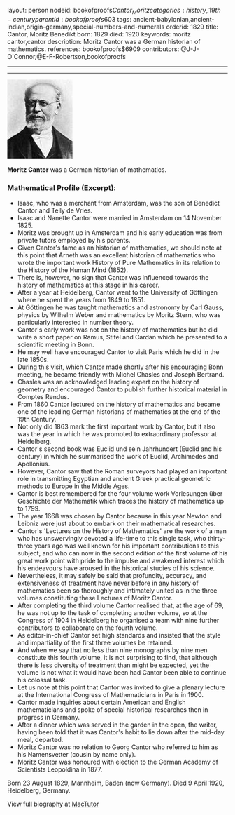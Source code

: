 layout: person
nodeid: bookofproofs$Cantor_Moritz
categories: history,19th-century
parentid: bookofproofs$603
tags: ancient-babylonian,ancient-indian,origin-germany,special-numbers-and-numerals
orderid: 1829
title: Cantor, Moritz Benedikt
born: 1829
died: 1920
keywords: moritz cantor,cantor
description: Moritz Cantor was a German historian of mathematics.
references: bookofproofs$6909
contributors: @J-J-O'Connor,@E-F-Robertson,bookofproofs

---



---

![Cantor_Moritz.jpg](https://github.com/bookofproofs/bookofproofs.github.io/blob/main/_sources/_assets/images/portraits/Cantor_Moritz.jpg?raw=true)

**Moritz Cantor** was a German historian of mathematics.

### Mathematical Profile (Excerpt):
* Isaac, who was a merchant from Amsterdam, was the son of Benedict Cantor and Telly de Vries.
* Isaac and Nanette Cantor were married in Amsterdam on 14 November 1825.
* Moritz was brought up in Amsterdam and his early education was from private tutors employed by his parents.
* Given Cantor's fame as an historian of mathematics, we should note at this point that Arneth was an excellent historian of mathematics who wrote the important work History of Pure Mathematics in its relation to the History of the Human Mind (1852).
* There is, however, no sign that Cantor was influenced towards the history of mathematics at this stage in his career.
* After a year at Heidelberg, Cantor went to the University of Göttingen where he spent the years from 1849 to 1851.
* At Göttingen he was taught mathematics and astronomy by Carl Gauss, physics by Wilhelm Weber and mathematics by Moritz Stern, who was particularly interested in number theory.
* Cantor's early work was not on the history of mathematics but he did write a short paper on Ramus, Stifel and Cardan which he presented to a scientific meeting in Bonn.
* He may well have encouraged Cantor to visit Paris which he did in the late 1850s.
* During this visit, which Cantor made shortly after his encouraging Bonn meeting, he became friendly with Michel Chasles and Joseph Bertrand.
* Chasles was an acknowledged leading expert on the history of geometry and encouraged Cantor to publish further historical material in Comptes Rendus.
* From 1860 Cantor lectured on the history of mathematics and became one of the leading German historians of mathematics at the end of the 19th  Century.
* Not only did 1863 mark the first important work by Cantor, but it also was the year in which he was promoted to extraordinary professor at Heidelberg.
* Cantor's second book was Euclid und sein Jahrhundert (Euclid and his century) in which he summarised the work of Euclid, Archimedes and Apollonius.
* However, Cantor saw that the Roman surveyors had played an important role in transmitting Egyptian and ancient Greek practical geometric methods to Europe in the Middle Ages.
* Cantor is best remembered for the four volume work Vorlesungen über Geschichte der Mathematik which traces the history of mathematics up to 1799.
* The year 1668 was chosen by Cantor because in this year Newton and Leibniz were just about to embark on their mathematical researches.
* Cantor's 'Lectures on the History of Mathematics' are the work of a man who has unswervingly devoted a life-time to this single task, who thirty-three years ago was well known for his important contributions to this subject, and who can now in the second edition of the first volume of his great work point with pride to the impulse and awakened interest which his endeavours have aroused in the historical studies of his science.
* Nevertheless, it may safely be said that profundity, accuracy, and extensiveness of treatment have never before in any history of mathematics been so thoroughly and intimately united as in the three volumes constituting these Lectures of Moritz Cantor.
* After completing the third volume Cantor realised that, at the age of 69, he was not up to the task of completing another volume, so at the Congress of 1904 in Heidelberg he organised a team with nine further contributors to collaborate on the fourth volume.
* As editor-in-chief Cantor set high standards and insisted that the style and impartiality of the first three volumes be retained.
* And when we say that no less than nine monographs by nine men constitute this fourth volume, it is not surprising to find, that although there is less diversity of treatment than might be expected, yet the volume is not what it would have been had Cantor been able to continue his colossal task.
* Let us note at this point that Cantor was invited to give a plenary lecture at the International Congress of Mathematicians in Paris in 1900.
* Cantor made inquiries about certain American and English mathematicians and spoke of special historical researches then in progress in Germany.
* After a dinner which was served in the garden in the open, the writer, having been told that it was Cantor's habit to lie down after the mid-day meal, departed.
* Moritz Cantor was no relation to Georg Cantor who referred to him as his Namensvetter (cousin by name only).
* Moritz Cantor was honoured with election to the German Academy of Scientists Leopoldina in 1877.

Born 23 August 1829, Mannheim, Baden (now Germany). Died 9 April 1920, Heidelberg, Germany.

View full biography at [MacTutor](https://mathshistory.st-andrews.ac.uk/Biographies/Cantor_Moritz/)
